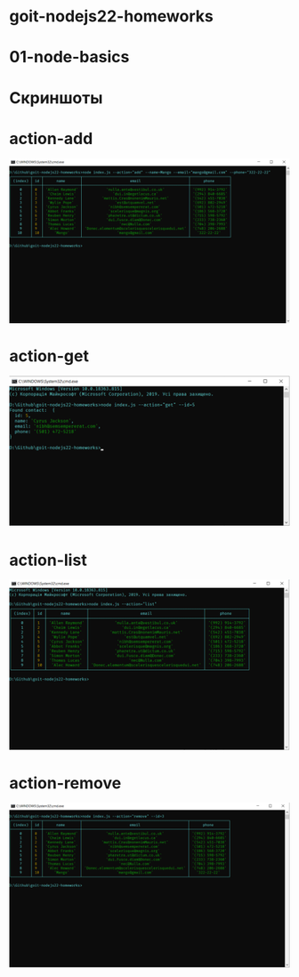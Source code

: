 # goit-nodejs22-homeworks

# 01-node-basics

# Скриншоты

# action-add

![alt text](screenshots/action-add.png)

# action-get

![alt text](screenshots/action-get.png)

# action-list

![alt text](screenshots/action-list.png)

# action-remove

![alt text](screenshots/action-remove.png)

